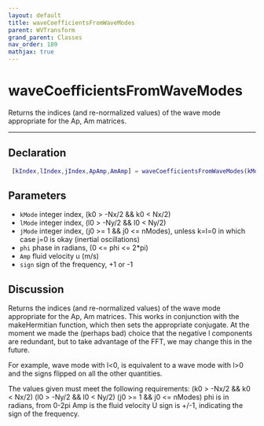 ```yaml
---
layout: default
title: waveCoefficientsFromWaveModes
parent: WVTransform
grand_parent: Classes
nav_order: 189
mathjax: true
---
```


#  waveCoefficientsFromWaveModes

Returns the indices (and re-normalized values) of the wave mode appropriate for the Ap, Am matrices.


---

## Declaration
```matlab
 [kIndex,lIndex,jIndex,ApAmp,AmAmp] = waveCoefficientsFromWaveModes(kMode, lMode, jMode, phi, u, signs)
```
## Parameters
+ `kMode`  integer index, (k0 > -Nx/2 && k0 < Nx/2)
+ `lMode`  integer index, (l0 > -Ny/2 && l0 < Ny/2)
+ `jMode`  integer index, (j0 >= 1 && j0 <= nModes), unless k=l=0 in which case j=0 is okay (inertial oscillations)
+ `phi`  phase in radians, (0 <= phi <= 2*pi)
+ `Amp`  fluid velocity u (m/s)
+ `sign`  sign of the frequency, +1 or -1

## Discussion

  Returns the indices (and re-normalized values) of the wave mode
  appropriate for the Ap, Am matrices. This works in conjunction with the
  makeHermitian function, which then sets the appropriate conjugate. At the
  moment we made the (perhaps bad) choice that the negative l components
  are redundant, but to take advantage of the FFT, we may change this in
  the future.
  
  For example, wave mode with l<0, is equivalent to a wave mode with l>0
  and the signs flipped on all the other quantities.
 
  The values given must meet the following requirements:
  (k0 > -Nx/2 && k0 < Nx/2)
  (l0 > -Ny/2 && l0 < Ny/2)
  (j0 >= 1 && j0 <= nModes)
  phi is in radians, from 0-2pi
  Amp is the fluid velocity U
  sign is +/-1, indicating the sign of the frequency.
 
                
